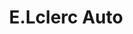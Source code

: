 ---
title: "E.Lclerc Auto"
url: /saint-pierre-doleron/e-lclerc-auto/
shop: réparation de voitures
---